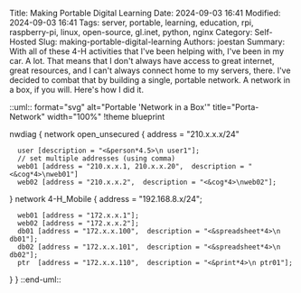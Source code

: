 Title: Making Portable Digital Learning
Date: 2024-09-03 16:41
Modified: 2024-09-03 16:41
Tags: server, portable, learning, education, rpi, raspberry-pi, linux, open-source, gl.inet, python, nginx
Category: Self-Hosted
Slug: making-portable-digital-learning
Authors: joestan
Summary: With all of these 4-H activities that I've been helping with, I've been in my car. A lot. That means that I don't always have access to great internet, great resources, and I can't always connect home to my servers, there. I've decided to combat that by building a single, portable network. A network in a box, if you will. Here's how I did it.



::uml:: format="svg" alt="Portable 'Network in a Box'" title="Porta-Network" width="100%"
!theme blueprint

nwdiag {
  network open_unsecured {
      address = "210.x.x.x/24"

      user [description = "<&person*4.5>\n user1"];
      // set multiple addresses (using comma)
      web01 [address = "210.x.x.1, 210.x.x.20",  description = "<&cog*4>\nweb01"]
      web02 [address = "210.x.x.2",  description = "<&cog*4>\nweb02"];

  }
  network 4-H_Mobile {
      address = "192.168.8.x/24";

      web01 [address = "172.x.x.1"];
      web02 [address = "172.x.x.2"];
      db01 [address = "172.x.x.100",  description = "<&spreadsheet*4>\n db01"];
      db02 [address = "172.x.x.101",  description = "<&spreadsheet*4>\n db02"];
      ptr  [address = "172.x.x.110",  description = "<&print*4>\n ptr01"];
  }
}
::end-uml::
